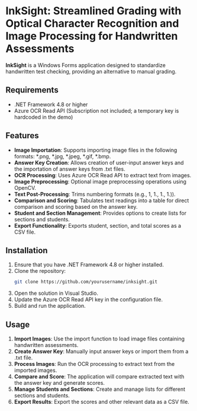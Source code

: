 # InkSight: Streamlined Grading with Optical Character Recognition and Image Processing for Handwritten Assessments

**InkSight** is a Windows Forms application designed to standardize handwritten test checking, providing an alternative to manual grading.

## Requirements

- .NET Framework 4.8 or higher
- Azure OCR Read API (Subscription not included; a temporary key is hardcoded in the demo)

## Features

- **Image Importation**: Supports importing image files in the following formats: *.png, *.jpg, *.jpeg, *.gif, *.bmp.
- **Answer Key Creation**: Allows creation of user-input answer keys and the importation of answer keys from .txt files.
- **OCR Processing**: Uses Azure OCR Read API to extract text from images.
- **Image Preprocessing**: Optional image preprocessing operations using OpenCV.
- **Text Post-Processing**: Trims numbering formats (e.g., 1, 1., 1., 1.)).
- **Comparison and Scoring**: Tabulates text readings into a table for direct comparison and scoring based on the answer key.
- **Student and Section Management**: Provides options to create lists for sections and students.
- **Export Functionality**: Exports student, section, and total scores as a CSV file.

## Installation

1. Ensure that you have .NET Framework 4.8 or higher installed.
2. Clone the repository:
    ```bash
    git clone https://github.com/yourusername/inksight.git
    ```
3. Open the solution in Visual Studio.
4. Update the Azure OCR Read API key in the configuration file.
5. Build and run the application.

## Usage

1. **Import Images**: Use the import function to load image files containing handwritten assessments.
2. **Create Answer Key**: Manually input answer keys or import them from a .txt file.
3. **Process Images**: Run the OCR processing to extract text from the imported images.
4. **Compare and Score**: The application will compare extracted text with the answer key and generate scores.
5. **Manage Students and Sections**: Create and manage lists for different sections and students.
6. **Export Results**: Export the scores and other relevant data as a CSV file.
